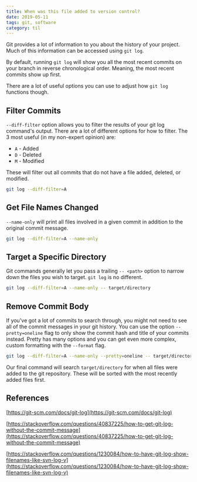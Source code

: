 ```yaml
---
title: When was this file added to version control?
date: 2019-05-11
tags: git, software
category: til
---
```


Git provides a lot of information to you about the history of your project. Much of this information can be accessed using `git log`.

By default, running `git log` will show you all the most recent commits on your branch in reverse chronological order. Meaning, the most recent commits show up first.

There are a lot of useful options you can use to adjust how `git log` functions though.

## Filter Commits

`--diff-filter` option allows you to filter the results of your git log command's output. There are a lot of different options for how to filter. The 3 most useful (in my non-expert opinion) are:

- `A` - Added
- `D` - Deleted
- `M` - Modified

These will filter out all commits that do not have a file added, deleted, or modified.

```bash
git log --diff-filter=A
```

## Get File Names Changed

`--name-only` will print all files involved in a given commit in addition to the original commit message.

```bash
git log --diff-filter=A --name-only
```

## Target a Specific Directory

Git commands generally let you pass a trailing `-- <path>` option to narrow down the files you wish to target. `git log` is no different.

```bash
git log --diff-filter=A --name-only -- target/directory
```

## Remove Commit Body

If you've got a lot of commits to search through, you might not need to see all of the commit messages in your git history. You can use the option `--pretty=oneline` flag to only show the commit hash and title of your commits instead. Pretty has many options and you can get even more complex, custom formatting with the `--format` flag.

```bash
git log --diff-filter=A --name-only --pretty=oneline -- target/directory
```

Our final command will search `target/directory` for when all files were added to the git repository. These will be sorted with the most recently added files first.

## References

[https://git-scm.com/docs/git-log](https://git-scm.com/docs/git-log)

[https://stackoverflow.com/questions/40837225/how-to-get-git-log-without-the-commit-message](https://stackoverflow.com/questions/40837225/how-to-get-git-log-without-the-commit-message)

[https://stackoverflow.com/questions/1230084/how-to-have-git-log-show-filenames-like-svn-log-v](https://stackoverflow.com/questions/1230084/how-to-have-git-log-show-filenames-like-svn-log-v)
